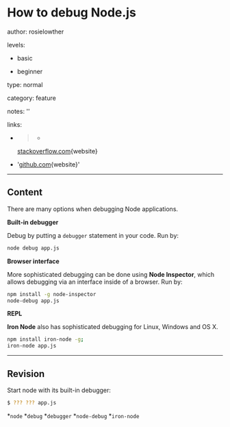 # How to debug Node.js
author: rosielowther

levels:

  - basic

  - beginner

type: normal

category: feature

notes: ''

links:

  - >-
    [stackoverflow.com](http://stackoverflow.com/questions/1911015/how-do-i-debug-node-js-applications/31502652#31502652){website}

  - '[github.com](https://github.com/s-a/iron-node){website}'

---
## Content

There are many options when debugging Node applications.

**Built-in debugger**

Debug by putting a `debugger` statement in your code.
Run by:
```bash
node debug app.js
```
**Browser interface**

More sophisticated debugging can be done using **Node Inspector**, which allows debugging via an interface inside of a browser. 
Run by:
```bash
npm install -g node-inspector
node-debug app.js
```
**REPL**

**Iron Node** also has sophisticated debugging for Linux, Windows and OS X. 

```bash
npm install iron-node -g;
iron-node app.js
```

---
## Revision

Start node with its built-in debugger:
```bash
$ ??? ??? app.js
```
*`node`
*`debug`
*`debugger`
*`node-debug`
*`iron-node`